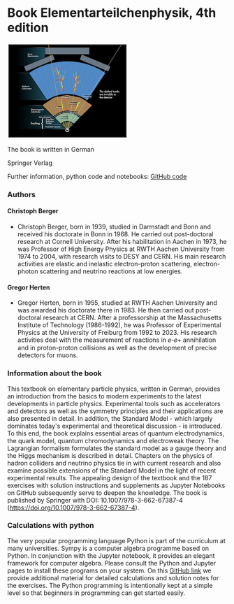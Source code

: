 # Book Elementarteilchenphysik, 4th edition


![ATLAS](0106_ATLAS.png)

The book is written in German

Springer Verlag

Further information, python code and notebooks: [GitHub code](https://github.com/BuchEPP/Buch)


### Authors
#### Christoph Berger
- Christoph Berger, born in 1939, studied in Darmstadt and Bonn and received his doctorate in Bonn in 1968. He carried out post-doctoral research at Cornell University. After his habilitation in Aachen in 1973, he was Professor of High Energy Physics at RWTH Aachen University from 1974 to 2004, with research visits to DESY and CERN. His main research activities are elastic and inelastic electron-proton scattering, electron-photon scattering and neutrino reactions at low energies.

#### Gregor Herten 
- Gregor Herten, born in 1955, studied at RWTH Aachen University and was awarded his doctorate there in 1983. He then carried out post-doctoral research at CERN. After a professorship at the Massachusetts Institute of Technology (1986-1992), he was Professor of Experimental Physics at the University of Freiburg from 1992 to 2023. His research activities deal with the measurement of reactions in 𝑒-𝑒+ annihilation and in proton-proton collisions as well as the development of precise detectors for muons.

### Information about the book 
This textbook on elementary particle physics, written in German, provides an introduction from the basics to modern experiments to the latest developments in particle physics. Experimental tools such as accelerators and detectors as well as the symmetry principles and their applications are also presented in detail. In addition, the Standard Model - which largely dominates today's experimental and theoretical discussion - is introduced. To this end, the book explains essential areas of quantum electrodynamics, the quark model, quantum chromodynamics and electroweak theory. The Lagrangian formalism formulates the standard model as a gauge theory and the Higgs mechanism is described in detail. Chapters on the physics of hadron colliders and neutrino physics tie in with current research and also examine possible extensions of the Standard Model in the light of recent experimental results. The appealing design of the textbook and the 187 exercises with solution instructions and supplements as Jupyter Notebooks on GitHub subsequently serve to deepen the knowledge.
The book is published by Springer with DOI: 10.1007/978-3-662-67387-4 (https://doi.org/10.1007/978-3-662-67387-4).

### Calculations with python
The very popular programming language Python is part of the curriculum at many universities. Sympy is a computer algebra programme based on Python. In conjunction with the Jupyter notebook, it provides an elegant framework for computer algebra. Please consult the Python and Jupyter pages to install these programs on your system. On this [GitHub link](https://github.com/BuchEPP/Buch) we provide additional material for detailed calculations and solution notes for the exercises. The Python programming is intentionally kept at a simple level so that beginners in programming can get started easily.  


